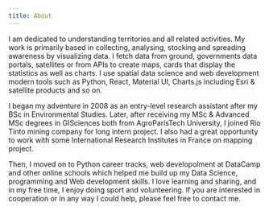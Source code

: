 ```yaml
---
title: About
---
```


I am dedicated to understanding territories and all related activities. My work is primarily based in collecting, analysing, stocking and spreading awareness by visualizing data. I fetch data from ground, governments data portals, satellites or from APIs to create maps, cards that display the statistics as well as charts. I use spatial data science and web development modern tools such as Python, React, Material UI, Charts.js including Esri & satellite products and so on.

I began my adventure in 2008 as an entry-level research assistant after my BSc in Environmental Studies. Later, after receiving my MSc & Advanced MSc degrees in GISciences both from AgroParisTech University, I joined Rio Tinto mining company for long intern project. I also had a great opportunity to work with some International Research Institutes in France on mapping project.

Then, I moved on to Python career tracks, web developolment at DataCamp and other online schools which helped me build up my Data Science, programming and Web development skills. I love learning and sharing, and in my free time, I enjoy doing sport and volunteering. If you are interested in cooperation or in any way I could help, please feel free to contact me.
